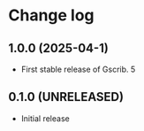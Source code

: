 # Change log

## 1.0.0 (2025-04-1)

* First stable release of Gscrib.
5
## 0.1.0 (UNRELEASED)

* Initial release
